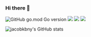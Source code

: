 ### Hi there 👋

<img alt="GitHub go.mod Go version" src="https://img.shields.io/github/go-mod/go-version/jacobkbny/MSP">

<img src="https://img.shields.io/badge/Java-FF0000?style=flat-square&logo=Java&logoColor=red"/>
<img src="https://img.shields.io/badge/Javascript-F7DF1E?style=flat-square&logo=Javascript&logoColor=yellow"/>
<img src="https://img.shields.io/badge/Firebase-FFCA28?style=flat-square&logo=firebase&logoColor=white"/>

![jacobkbny's GitHub stats](https://github-readme-stats.vercel.app/api?username=jacobkbny&show_icons=true&theme=radical)
<!--
**jacobkbny/jacobkbny** is a ✨ _special_ ✨ repository because its `README.md` (this file) appears on your GitHub profile.

Here are some ideas to get you started:

- 🔭 I’m currently working on ...
- 🌱 I’m currently learning ...
- 👯 I’m looking to collaborate on ...
- 🤔 I’m looking for help with ...
- 💬 Ask me about ...
- 📫 How to reach me: ...
- 😄 Pronouns: ...
- ⚡ Fun fact: ...
-->
